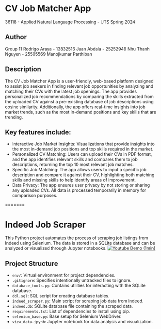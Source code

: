 # CV Job Matcher App

36118 - Applied Natural Language Processing - UTS
Spring 2024

## Author
Group 11 
Rodrigo Araya - 13832516
Juan Abdala - 25252949
Nhu Thanh Nguyen - 25505569
Manojkumar Parthiban

## Description
The CV Job Matcher App is a user-friendly, web-based platform designed to assist job seekers in finding relevant job opportunities by analyzing and matching their CVs with the latest job openings. The app provides personalized job recommendations by comparing the skills extracted from the uploaded CV against a pre-existing database of job descriptions using cosine similarity. Additionally, the app offers real-time insights into job market trends, such as the most in-demand positions and key skills that are trending.

## Key features include:

* Interactive Job Market Insights: Visualizations that provide insights into the most in-demand job positions and top skills required in the market.
* Personalized CV Matching: Users can upload their CVs in PDF format, and the app identifies relevant skills and compares them to job descriptions, returning the top 10 most relevant job matches.
* Specific Job Matching: The app allows users to input a specific job description and compare it against their CV, highlighting both matching skills and missing skills to help identify areas of improvement.
* Data Privacy: The app ensures user privacy by not storing or sharing any uploaded CVs. All data is processed temporarily in memory for comparison purposes.


=======
# Indeed Job Scraper

This Python project automates the process of scraping job listings from Indeed using Selenium. The data is stored in a SQLite database and can be analyzed or visualized through Jupyter notebooks.
[![Youtube Demo (1min)](screen.png)](https://www.youtube.com/watch?v=qajPHZKbfck)

## Project Structure

- `env/`: Virtual environment for project dependencies.
- `.gitignore`: Specifies intentionally untracked files to ignore.
- `database_tools.py`: Contains utilities for interacting with the SQLite database.
- `ddl.sql`: SQL script for creating database tables.
- `indeed_scraper.py`: Main script for scraping job data from Indeed.
- `indeed.db`: SQLite database file containing the scraped data.
- `requirements.txt`: List of dependencies to install using pip.
- `selenium_base.py`: Base setup for Selenium WebDriver.
- `view_data.ipynb`: Jupyter notebook for data analysis and visualization.

